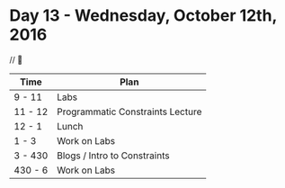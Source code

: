 # Day 13 - Wednesday, October 12th, 2016

 // :blue_heart:



Time        |   Plan   |
----------------|-------
9 - 11         | Labs
11 - 12   | Programmatic Constraints Lecture
12 - 1    | Lunch
1 - 3     | Work on Labs
3 - 430 | Blogs / Intro to Constraints
430 - 6 | Work on Labs


